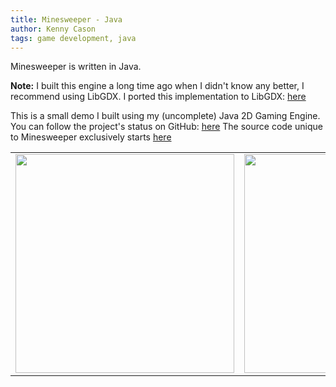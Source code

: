 ```yaml
---
title: Minesweeper - Java
author: Kenny Cason
tags: game development, java
---
```


Minesweeper is written in Java.

<b>Note:</b> I built this engine a long time ago when I didn't know any better, I recommend using LibGDX. I ported this implementation to LibGDX: [here](posts/2015-12-29-libgdx-minesweeper.html)

This is a small demo I built using my (uncomplete) Java 2D Gaming Engine.
You can follow the project's status on GitHub: <a href="https://github.com/kennycason/java_games/" target="_blank">here</a>
The source code unique to Minesweeper exclusively starts <a href="https://github.com/kennycason/java_games/tree/master/src/game/minesweeper/" target="_blank">here</a>

<table><tr>
<td><img src="https://raw.github.com/kennycason/java_games/master/doc/screenshots/minesweeper_winning.jpg" width="350px"/></td>
<td><img src="https://raw.github.com/kennycason/java_games/master/doc/screenshots/minesweeper1.png" width="350px"/></td>
</tr></table>
